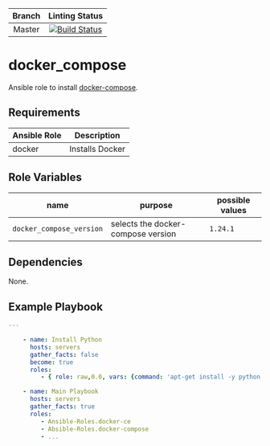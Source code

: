 | Branch  | Linting Status |
|:-------:|:------------:|
|Master   | [![Build Status](https://drone.nowitzki.network/api/badges/Ansible-Roles/docker-compose/status.svg)](https://drone.nowitzki.network/Ansible-Roles/docker-compose)   |

# docker_compose

Ansible role to install [docker-compose](https://docs.docker.com/compose).

## Requirements

| Ansible Role   | Description                     |
|----------------|---------------------------------|
| docker         | Installs Docker                 |

## Role Variables

name | purpose | possible values
---|---|---
`docker_compose_version` | selects the docker-compose version | `1.24.1`

## Dependencies

None.

## Example Playbook
```yaml
---

    - name: Install Python
      hosts: servers
      gather_facts: false
      become: true
      roles:
         - { role: raw,0.0, vars: {command: 'apt-get install -y python'} }

    - name: Main Playbook
      hosts: servers
      gather_facts: true
      roles:
         - Ansible-Roles.docker-ce
         - Absible-Roles.docker-compose
         - ...
```